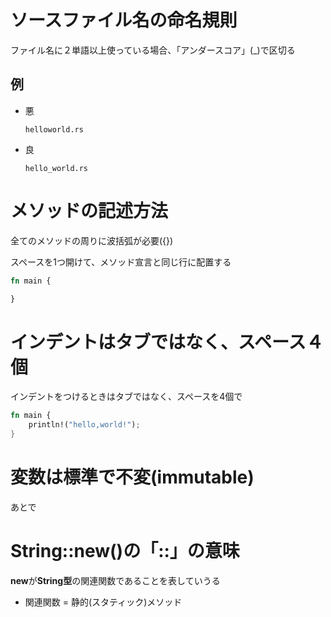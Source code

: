 # ソースファイル名の命名規則
ファイル名に２単語以上使っている場合、「アンダースコア」(_)で区切る
## 例
- 悪
    ```
    helloworld.rs
    ```
- 良
    ```
    hello_world.rs
    ```

# メソッドの記述方法
全てのメソッドの周りに波括弧が必要({})

スペースを1つ開けて、メソッド宣言と同じ行に配置する
```rs
fn main {

}
```

# インデントはタブではなく、スペース４個
インデントをつけるときはタブではなく、スペースを4個で
```rs
fn main {
    println!("hello,world!");
}
```
# 変数は標準で不変(immutable)
あとで

# String::new()の「::」の意味
**new**が**String型**の関連関数であることを表していうる
- 関連関数 = 静的(スタティック)メソッド